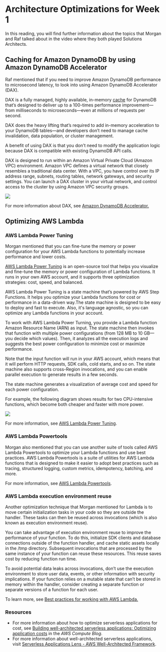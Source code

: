 # Architecture Optimizations for Week 1

In this reading, you will find further information about the topics that Morgan and Raf talked about in the video where they both played Solutions Architects.

## Caching for Amazon DynamoDB by using Amazon DynamoDB Accelerator

Raf mentioned that if you need to improve Amazon DynamoDB performance to microsecond latency, to look into using Amazon DynamoDB Accelerator (DAX).

DAX is a fully managed, highly available, in-memory [cache](https://aws.amazon.com/caching/) for DynamoDB that’s designed to deliver up to a 100-times performance improvement—from milliseconds to microseconds—even at millions of requests per second.

DAX does the heavy lifting that’s required to add in-memory acceleration to your DynamoDB tables—and developers don’t need to manage cache invalidation, data population, or cluster management.

A benefit of using DAX is that you don’t need to modify the application logic because DAX is compatible with existing DynamoDB API calls.

DAX is designed to run within an Amazon Virtual Private Cloud (Amazon VPC) environment. Amazon VPC defines a virtual network that closely resembles a traditional data center. With a VPC, you have control over its IP address range, subnets, routing tables, network gateways, and security settings. You can launch a DAX cluster in your virtual network, and control access to the cluster by using Amazon VPC security groups.

![](https://d3c33hcgiwev3.cloudfront.net/imageAssetProxy.v1/f8NtZW24REOc8OUeH-spNA_1e7e8bff75544f98b9e872e9e1485af1_Reading1.6A.png?expiry=1744416000000&hmac=ebVAoBqnhJ8GHKzcPvFOBsdBuwylXlSnYjHbrebwExQ)

For more information about DAX, see [Amazon DynamoDB Accelerator.](https://aws.amazon.com/dynamodb/dax/)

## Optimizing AWS Lambda

### AWS Lambda Power Tuning

Morgan mentioned that you can fine-tune the memory or power configuration for your AWS Lambda functions to potentially increase performance and lower costs.

[AWS Lambda Power Tuning](https://github.com/alexcasalboni/aws-lambda-power-tuning) is an open-source tool that helps you visualize and fine-tune the memory or power configuration of Lambda functions. It runs in your own AWS account, and it supports three optimization strategies: cost, speed, and balanced.

AWS Lambda Power Tuning is a state machine that’s powered by AWS Step Functions. It helps you optimize your Lambda functions for cost or performance in a data-driven way.The state machine is designed to be easy to deploy and fast to execute. Also, it's language agnostic, so you can optimize any Lambda functions in your account.

To work with AWS Lambda Power Turning, you provide a Lambda function Amazon Resource Name (ARN) as input. The state machine then invokes that function with multiple power configurations (from 128 MB to 10 GB—you decide which values). Then, it analyzes all the execution logs and suggests the best power configuration to minimize cost or maximize performance.

Note that the input function will run in your AWS account, which means that it will perform HTTP requests, SDK calls, cold starts, and so on. The state machine also supports cross-Region invocations, and you can enable parallel execution to generate results in a few seconds.

The state machine generates a visualization of average cost and speed for each power configuration.

For example, the following diagram shows results for two CPU-intensive functions, which become both cheaper and faster with more power.

![](https://d3c33hcgiwev3.cloudfront.net/imageAssetProxy.v1/tjRFV_-OS3Ck37IA3YYjOQ_0098d4344a7c40ed8c1c06f742f1b5f1_Reading1.6A.png?expiry=1744416000000&hmac=CTBBJmUcnt6fxsL68uGXSMET8Gb70VPxKTR4sXVLQKQ)

For more information, see [AWS Lambda Power Tuning](https://github.com/alexcasalboni/aws-lambda-power-tuning).

### AWS Lambda Powertools

Morgan also mentioned that you can use another suite of tools called AWS Lambda Powertools to optimize your Lambda functions and use best practices. AWS Lambda Powertools is a suite of utilities for AWS Lambda functions that is designed to make it easier to adopt best practices such as tracing, structured logging, custom metrics, idempotency, batching, and more.

For more information, see [AWS Lambda Powertools](https://awslabs.github.io/aws-lambda-powertools-python/latest/).

### AWS Lambda execution environment reuse

Another optimization technique that Morgan mentioned for Lambda is to move certain initialization tasks in your code so they are outside the handler. These tasks can then be reused across invocations (which is also known as execution environment reuse).

You can take advantage of execution environment reuse to improve the performance of your function. To do this, initialize SDK clients and database connections outside of the function handler, and cache static assets locally in the /tmp directory. Subsequent invocations that are processed by the same instance of your function can reuse these resources. This reuse saves cost by reducing function run time.

To avoid potential data leaks across invocations, don’t use the execution environment to store user data, events, or other information with security implications. If your function relies on a mutable state that can’t be stored in memory within the handler, consider creating a separate function or separate versions of a function for each user.

To learn more, see [Best practices for working with AWS Lambda.](https://docs.aws.amazon.com/lambda/latest/dg/best-practices.html)

### Resources

-   For more information about how to optimize serverless applications for cost, see [Building well-architected serverless applications: Optimizing application costs](https://aws.amazon.com/blogs/compute/building-well-architected-serverless-applications-optimizing-application-costs/) in the _AWS Compute Blog_.
-   For more information about well-architected serverless applications, visit [Serverless Applications Lens - AWS Well-Architected Framework](https://docs.aws.amazon.com/wellarchitected/latest/serverless-applications-lens/welcome.html?did=wp_card&trk=wp_card).
